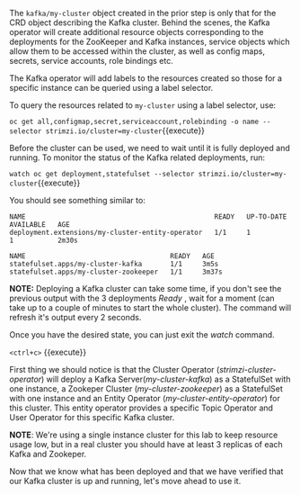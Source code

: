 The `kafka/my-cluster` object created in the prior step is only that for the CRD object describing the Kafka cluster. Behind the scenes, the Kafka operator will create additional resource objects corresponding to the deployments for the ZooKeeper and Kafka instances, service objects which allow them to be accessed within the cluster, as well as config maps, secrets, service accounts, role bindings etc.

The Kafka operator will add labels to the resources created so those for a specific instance can be queried using a label selector.

To query the resources related to `my-cluster` using a label selector, use:

`oc get all,configmap,secret,serviceaccount,rolebinding -o name --selector strimzi.io/cluster=my-cluster`{{execute}}

Before the cluster can be used, we need to wait until it is fully deployed and running. To monitor the status of the Kafka related deployments, run:

`watch oc get deployment,statefulset --selector strimzi.io/cluster=my-cluster`{{execute}}

You should see something similar to:

```
NAME                                               READY   UP-TO-DATE   AVAILABLE   AGE
deployment.extensions/my-cluster-entity-operator   1/1     1            1           2m30s

NAME                                    READY   AGE
statefulset.apps/my-cluster-kafka       1/1     3m5s
statefulset.apps/my-cluster-zookeeper   1/1     3m37s
```

__NOTE:__ Deploying a Kafka cluster can take some time, if you don't see the previous output with the 3 deployments _Ready_ , wait for a moment (can take up to a couple of minutes to start the whole cluster). The command will refresh it's output every 2 seconds.

Once you have the desired state, you can just exit the _watch_ command.

`<ctrl+c>` {{execute}}

First thing we should notice is that the Cluster Operator (_strimzi-cluster-operator_) will deploy a Kafka Server(_my-cluster-kafka_) as a StatefulSet with one instance, a Zookeper Cluster (_my-cluster-zookeeper_) as a StatefulSet with one instance and an Entity Operator (_my-cluster-entity-operator_) for this cluster. This entity operator provides a specific Topic Operator and User Operator for this specific Kafka cluster.

__NOTE__: We're using a single instance cluster for this lab to keep resource usage low, but in a real cluster you should have at least 3 replicas of each Kafka and Zookeper.

Now that we know what has been deployed and that we have verified that our Kafka cluster is up and running, let's move ahead to use it.
<!--stackedit_data:
eyJoaXN0b3J5IjpbLTE3MDU4MzU5MTZdfQ==
-->